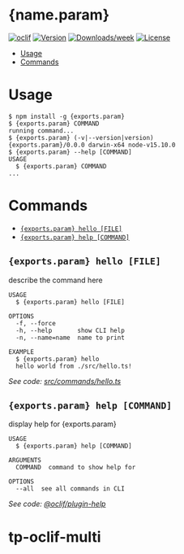 {name.param}
==============



[![oclif](https://img.shields.io/badge/cli-oclif-brightgreen.svg)](https://oclif.io)
[![Version](https://img.shields.io/npm/v/tp-oclif-multi.svg)](https://npmjs.org/package/{name.param})
[![Downloads/week](https://img.shields.io/npm/dw/{name.param}.svg)](https://npmjs.org/package/{name.param})
[![License](https://img.shields.io/npm/l/{name.param}.svg)](https://github.com/hota1024/{name.param}/blob/master/package.json)

<!-- toc -->
* [Usage](#usage)
* [Commands](#commands)
<!-- tocstop -->
# Usage
<!-- usage -->
```sh-session
$ npm install -g {exports.param}
$ {exports.param} COMMAND
running command...
$ {exports.param} (-v|--version|version)
{exports.param}/0.0.0 darwin-x64 node-v15.10.0
$ {exports.param} --help [COMMAND]
USAGE
  $ {exports.param} COMMAND
...
```
<!-- usagestop -->
# Commands
<!-- commands -->
* [`{exports.param} hello [FILE]`](#{exports.param}-hello-file)
* [`{exports.param} help [COMMAND]`](#{exports.param}-help-command)

## `{exports.param} hello [FILE]`

describe the command here

```
USAGE
  $ {exports.param} hello [FILE]

OPTIONS
  -f, --force
  -h, --help       show CLI help
  -n, --name=name  name to print

EXAMPLE
  $ {exports.param} hello
  hello world from ./src/hello.ts!
```

_See code: [src/commands/hello.ts](https://github.com/hota1024/{name.param}/blob/v0.0.0/src/commands/hello.ts)_

## `{exports.param} help [COMMAND]`

display help for {exports.param}

```
USAGE
  $ {exports.param} help [COMMAND]

ARGUMENTS
  COMMAND  command to show help for

OPTIONS
  --all  see all commands in CLI
```

_See code: [@oclif/plugin-help](https://github.com/oclif/plugin-help/blob/v3.2.2/src/commands/help.ts)_
<!-- commandsstop -->
# tp-oclif-multi
